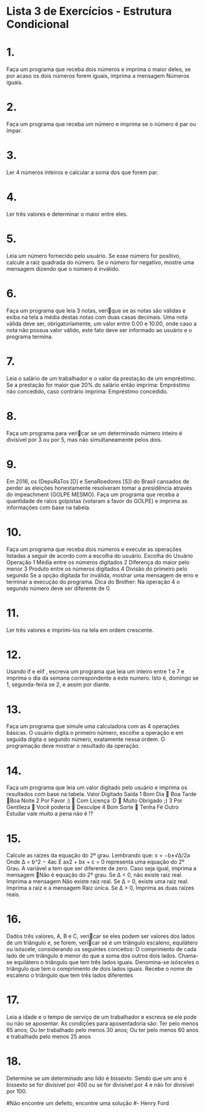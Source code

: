 # Lista 3 de Exercícios - Estrutura Condicional

# 1. 
Faça um programa que receba dois números e imprima o maior deles, se por acaso os dois números forem iguais, imprima a mensagem Números iguais.

# 2.
Faça um programa que receba um número e imprima se o número é par ou ímpar.

# 3. 
Ler 4 números inteiros e calcular a soma dos que forem par.

# 4. 
Ler três valores e determinar o maior entre eles.

# 5. 
Leia um número fornecido pelo usuário. Se esse número for positivo, calcule a raiz quadrada do número. Se o número for negativo, mostre uma mensagem dizendo que o número é inválido.

# 6. 
Faça um programa que leia 3 notas, verique se as notas são válidas e exiba na tela a média destas notas com duas casas decimais. Uma nota válida deve ser, obrigatoriamente, um valor entre 0.00 e 10.00, onde caso a nota não possua valor válido, este fato deve ser informado ao usuário e o programa termina.

# 7. 
Leia o salário de um trabalhador e o valor da prestação de um empréstimo. Se a prestação for maior que 20% do salário então imprima: Empréstimo não concedido, caso contrário imprima: Empréstimo concedido.

# 8. 
Faça um programa para vericar se um determinado número inteiro é divisível por 3 ou por 5, mas não simultaneamente pelos dois.

# 9. 
Em 2016, os (DepuRaTos [D] e SenaRoedores [S]) do Brasil cansados de perder as eleições honestamente resolveram tomar a presidência através do impeachment (GOLPE MESMO). Faça um programa que receba a quantidade de ratos golpistas (votaram a favor do GOLPE) e imprima as informações com base na tabela.

# 10. 
Faça um programa que receba dois números e execute as operações listadas a seguir de acordo com a escolha do usuário.
Escolha do Usuário Operação
1 Média entre os números digitados
2 Diferença do maior pelo menor
3 Produto entre os números digitados
4 Divisão do primeiro pelo segundo
Se a opção digitada for inválida, mostrar uma mensagem de erro e terminar a execução do programa.
Dica do Brother: Na operação 4 o segundo número deve ser diferente de 0.

# 11.
Ler três valores e imprimi-los na tela em ordem crescente.

# 12. 
Usando if e elif , escreva um programa que leia um inteiro entre 1 e 7 e imprima o dia da semana correspondente a este numero. Isto é, domingo se 1, segunda-feira se 2, e assim por diante.

# 13. 
Faça um programa que simule uma calculadora com as 4 operações básicas. O usuário digita o primeiro número, escolhe a operação e em seguida digita o segundo número, exatamente nessa ordem.
O programação deve mostrar o resultado da operação.

# 14.
Faça um programa que leia um valor digitado pelo usuário e imprima os resultados com base na tabela.
Valor Digitado Saída
1 Bom Dia  Boa Tarde  Boa Noite
2 Por Favor :)  Com Licença :D  Muito Obrigado ;)
3 Por Gentileza  Você poderia  Desculpe
4 Bom Sorte  Tenha Fé
Outro Estudar vale muito a pena não é !?

# 15. 
Calcule as raízes da equação do 2º grau.
Lembrando que: x = −b±√∆/2a
Onde ∆ = b^2 − 4ac
E ax2 + bx + c = 0 representa uma equação do 2º Grau.
A variável a tem que ser diferente de zero. Caso seja igual, imprima a mensagem Não é equação do 2º grau.
Se ∆ < 0, não existe raiz real. Imprima a mensagem Não existe raiz real.
Se ∆ = 0, existe uma raiz real. Imprima a raiz e a mensagem Raiz única.
Se ∆ > 0, Imprima as duas raízes reais.

# 16. 
Dados três valores, A, B e C, vericar se eles podem ser valores dos lados de um triângulo e, se forem, vericar se é um triângulo escaleno, equilátero ou isóscele, considerando os seguintes conceitos:
O comprimento de cada lado de um triângulo é menor do que a soma dos outros dois lados.
Chama-se equilátero o triângulo que tem três lados iguais.
Denomina-se isósceles o triângulo que tem o comprimento de dois lados iguais.
Recebe o nome de escaleno o triângulo que tem três lados diferentes

# 17. 
Leia a idade e o tempo de serviço de um trabalhador e escreva se ele pode ou não se aposentar. As condições para aposentadoria são:
Ter pelo menos 65 anos;
Ou ter trabalhado pelo menos 30 anos;
Ou ter pelo menos 60 anos e trabalhado pelo menos 25 anos

# 18. 
Determine se um determinado ano lido é bissexto. Sendo que um ano é bissexto se for divisível por 400 ou se for divisível por 4 e não for divisível por 100.

#Não encontre um defeito, encontre uma solução
#- Henry Ford
